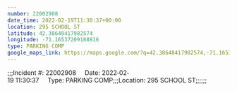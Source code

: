 ```yaml
---
number: 22002908
date_time: 2022-02-19T11:30:37+00:00
location: 295 SCHOOL ST
latitude: 42.38648417982574
longitude: -71.16537209188816
type: PARKING COMP
google_maps_link: https://maps.google.com/?q=42.38648417982574,-71.16537209188816
---
```


;;;Incident #: 22002908     Date: 2022‐02‐19 11:30:37     Type: PARKING COMP;;;Location: 295 SCHOOL ST;;;;;;

